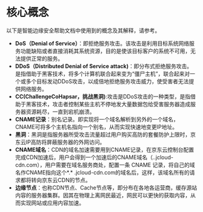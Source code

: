 # 核心概念

以下是智能边缘安全帮助文档中使用到的概念及其解释，请参考。

- **DoS（Denial of Service）**：即拒绝服务攻击。该攻击是利用目标系统网络服务功能缺陷或者直接消耗其系统资源，目的是使该目标客户的系统不可用，无法提供正常的服务。
- **DDoS（Distributed Denial of Service attack)**：即分布式拒绝服务攻击。是指借助于黑客技术，将多个计算机联合起来变为“僵尸主机”，联合起来对一个或多个目标发动DDoS攻击，以成倍地拒绝服务攻击威力，使受害者无法提供网络服务。
- **CC(ChallengeCoHapsar，挑战黑洞)**:攻击是DDoS攻击的一种类型，是指借助于黑客技术，攻击者控制某些主机不停地发大量数据包给受害服务器造成服务器资源耗尽，一直到宕机崩溃。
- **CNAME记录**：别名记录。即实现将一个域名解析到另外的一个域名，CNAME可将多个主机名指向一个别名，从而实现快速地变更IP地址。
- **黑洞**：黑洞是指服务器所受攻击流量超过用户购买高防的套餐防护上限时，京东云IP高防将屏蔽服务器的外网访问。
- **CNAME域名**：CDN的域名加速需要用到CNAME记录，在京东云控制台配置完成CDN加速后，用户会得到一个加速后的CNAME域名（*.*.jcloud-cdn.com），用户需要在域名服务商处，配置一条 CNAME 记录，将自己的域名作CNAME指向这个*.* .jcloud-cdn.com的域名后，这样，该域名所有的请求都将转向京东云CDN的节点。
- **边缘节点**：也称CDN节点、Cache节点等，即分布在各地各运营商，缓存源站内容的服务器集群。因其在物理上离网民最近，网民可以更快的获取内容，从而实现网站或应用内容加速。
